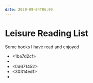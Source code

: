 ```yaml
---
date: 2020-09-04T06:09
---
```


# Leisure Reading List
Some books I have read and enjoyed


- <1ba7d2cf>
- <bf954300>
- <0d671452>
- <30314ed1>
- <a4666429>
